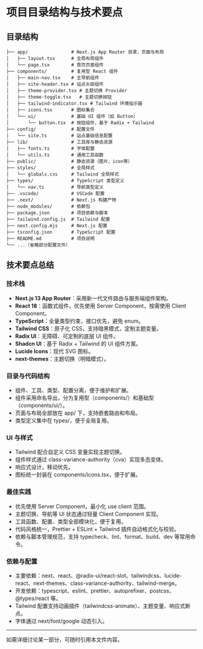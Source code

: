 # 项目目录结构与技术要点

## 目录结构

```
├── app/                # Next.js App Router 目录，页面与布局
│   ├── layout.tsx      # 全局布局组件
│   └── page.tsx        # 首页页面组件
├── components/         # 复用型 React 组件
│   ├── main-nav.tsx    # 主导航组件
│   ├── site-header.tsx # 站点头部组件
│   ├── theme-provider.tsx # 主题切换 Provider
│   ├── theme-toggle.tsx   # 主题切换按钮
│   ├── tailwind-indicator.tsx # Tailwind 环境指示器
│   ├── icons.tsx       # 图标集合
│   └── ui/             # 基础 UI 组件（如 Button）
│       └── button.tsx  # 按钮组件，基于 Radix + Tailwind
├── config/             # 配置文件
│   └── site.ts         # 站点基础信息配置
├── lib/                # 工具库与静态资源
│   ├── fonts.ts        # 字体配置
│   └── utils.ts        # 通用工具函数
├── public/             # 静态资源（图片、icon等）
├── styles/             # 全局样式
│   └── globals.css     # Tailwind 全局样式
├── types/              # TypeScript 类型定义
│   └── nav.ts          # 导航类型定义
├── .vscode/            # VSCode 配置
├── .next/              # Next.js 构建产物
├── node_modules/       # 依赖包
├── package.json        # 项目依赖与脚本
├── tailwind.config.js  # Tailwind 配置
├── next.config.mjs     # Next.js 配置
├── tsconfig.json       # TypeScript 配置
├── README.md           # 项目说明
└── ...（省略部分配置文件）
```

## 技术要点总结

### 技术栈
- **Next.js 13 App Router**：采用新一代文件路由与服务端组件架构。
- **React 18**：函数式组件，优先使用 Server Component，按需使用 Client Component。
- **TypeScript**：全量类型约束，接口优先，避免 enum。
- **Tailwind CSS**：原子化 CSS，支持暗黑模式，定制主题变量。
- **Radix UI**：无障碍、可定制的底层 UI 组件。
- **Shadcn UI**：基于 Radix + Tailwind 的 UI 组件方案。
- **Lucide Icons**：现代 SVG 图标。
- **next-themes**：主题切换（明暗模式）。

### 目录与代码结构
- 组件、工具、类型、配置分离，便于维护和扩展。
- 组件采用命名导出，分为复用型（components/）和基础型（components/ui/）。
- 页面与布局全部放在 app/ 下，支持嵌套路由和布局。
- 类型定义集中在 types/，便于全局复用。

### UI 与样式
- Tailwind 配合自定义 CSS 变量实现主题切换。
- 组件样式通过 class-variance-authority（cva）实现多态变体。
- 响应式设计，移动优先。
- 图标统一封装在 components/icons.tsx，便于扩展。

### 最佳实践
- 优先使用 Server Component，最小化 use client 范围。
- 主题切换、导航等 UI 状态通过轻量 Client Component 实现。
- 工具函数、配置、类型全部模块化，便于复用。
- 代码风格统一，Prettier + ESLint + Tailwind 插件自动格式化与校验。
- 依赖与脚本管理规范，支持 typecheck、lint、format、build、dev 等常用命令。

### 依赖与配置
- 主要依赖：next、react、@radix-ui/react-slot、tailwindcss、lucide-react、next-themes、class-variance-authority、tailwind-merge。
- 开发依赖：typescript、eslint、prettier、autoprefixer、postcss、@types/react 等。
- Tailwind 配置支持动画插件（tailwindcss-animate）、主题变量、响应式断点。
- 字体通过 next/font/google 动态引入。

---

如需详细讨论某一部分，可随时引用本文件内容。 